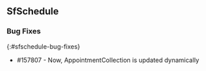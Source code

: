 ## SfSchedule

### Bug Fixes
{:#sfschedule-bug-fixes}

* \#157807 - Now, AppointmentCollection is updated dynamically 


